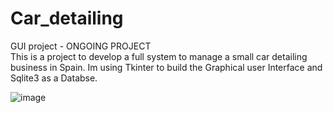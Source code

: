 # Car_detailing
GUI project - ONGOING PROJECT\
This is a project to develop a full system to manage a small car detailing business in Spain. Im using Tkinter to build the Graphical user Interface and Sqlite3 as a Databse.


![image](https://user-images.githubusercontent.com/69828127/163699219-69dafce2-cbef-4de9-bd61-85cba8198f37.png)
